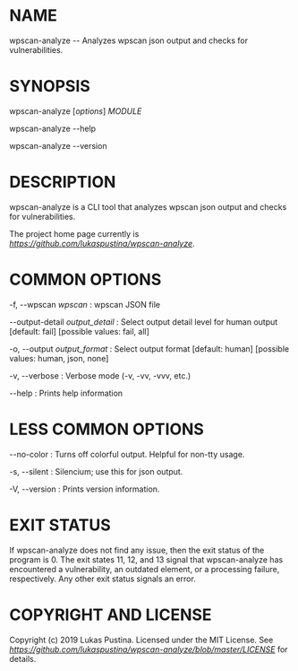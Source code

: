 # NAME

wpscan-analyze -- Analyzes wpscan json output and checks for vulnerabilities.


# SYNOPSIS

wpscan-analyze [*options*] *MODULE*

wpscan-analyze --help

wpscan-analyze --version


# DESCRIPTION

wpscan-analyze is a CLI tool that analyzes wpscan json output and checks for vulnerabilities.

The project home page currently is *https://github.com/lukaspustina/wpscan-analyze*.


# COMMON OPTIONS

-f, --wpscan *wpscan*
: wpscan JSON file

--output-detail *output_detail*
: Select output detail level for human output [default: fail]  [possible values: fail, all]

-o, --output *output_format*
: Select output format [default: human]  [possible values: human, json, none]

-v, --verbose
: Verbose mode (-v, -vv, -vvv, etc.)

--help
: Prints help information


# LESS COMMON OPTIONS

--no-color
: Turns off colorful output. Helpful for non-tty usage.

-s, --silent
: Silencium; use this for json output.

-V, --version
: Prints version information.


# EXIT STATUS

If wpscan-analyze does not find any issue, then the exit status of the program is 0. The exit states 11, 12, and 13 signal that wpscan-analyze has encountered a vulnerability, an outdated element, or a processing failure, respectively. Any other exit status signals an error.


# COPYRIGHT AND LICENSE

Copyright (c) 2019 Lukas Pustina. Licensed under the MIT License. See *https://github.com/lukaspustina/wpscan-analyze/blob/master/LICENSE* for details.

